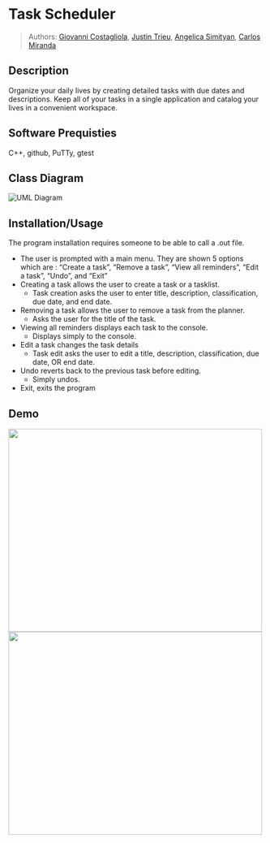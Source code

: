
# Task Scheduler
 
 > Authors: [Giovanni Costagliola](https://github.com/gcost003), [Justin Trieu](https://github.com/jtrieu48), [Angelica Simityan](https://github.com/AngelicaSimityan), [Carlos Miranda ](https://github.com/kotooriiii)


## Description
Organize your daily lives by creating detailed tasks with due dates and descriptions. Keep all of your tasks in a single application and catalog your lives in a convenient workspace.

## Software Prequisties
C++, github, PuTTy, gtest

## Class Diagram
 
 ![UML Diagram](https://github.com/cs100/final-project-cmira039-gcost003-jtrie002-asimi003/blob/master/resources/UMLDiagram.png)

## Installation/Usage
The program installation requires someone to be able to call a .out file.

- The user is prompted with a main menu. They are shown 5 options which are : “Create a task”, “Remove a task”, “View all reminders”, “Edit a task”, “Undo”, and “Exit”
- Creating a task allows the user to create a task or a tasklist.
  - Task creation asks the user to enter title, description, classification, due date, and end date.
- Removing a task allows the user to remove a task from the planner.
  - Asks the user for the title of the task.
- Viewing all reminders displays each task to the console.
  - Displays simply to the console.
- Edit a task changes the task details
  - Task edit asks the user to edit a title, description, classification, due date, OR end date.
- Undo reverts back to the previous task before editing.
  - Simply undos.
- Exit, exits the program

## Demo
<img src="https://github.com/cs100/final-project-cmira039-gcost003-jtrie002-asimi003/blob/master/resources/CS100_Screenshot1.png" width="500" height="400">

<img src="https://github.com/cs100/final-project-cmira039-gcost003-jtrie002-asimi003/blob/master/resources/CS100_Screenshot2.png" width="500" height="400">
